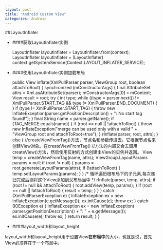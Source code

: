 ```yaml
---
layout: post
title: "Android Custom View"
categories: Android
---
```


##LayoutInflater
 - ####获取LayoutInflater实例
 
    LayoutInflater layoutInflater = LayoutInflater.from(context);
    LayoutInflater layoutInflater = (LayoutInflater) context.getSystemService(Context.LAYOUT_INFLATER_SERVICE);

 - ####使用LayoutInflater实例加载布局


    public View inflate(XmlPullParser parser, ViewGroup root, boolean attachToRoot) {
        synchronized (mConstructorArgs) {
            final AttributeSet attrs = Xml.asAttributeSet(parser);
            mConstructorArgs[0] = mContext;
            View result = root;
            try {
                int type;
                while ((type = parser.next()) != XmlPullParser.START_TAG &&
                        type != XmlPullParser.END_DOCUMENT) {
                }
                if (type != XmlPullParser.START_TAG) {
                    throw new InflateException(parser.getPositionDescription()
                            + ": No start tag found!");
                }
                final String name = parser.getName();
                if (TAG_MERGE.equals(name)) {
                    if (root == null || !attachToRoot) {
                        throw new InflateException("merge can be used only with a valid "
                                + "ViewGroup root and attachToRoot=true");
                    }
                    rInflate(parser, root, attrs);
                } else {
                    //createViewFromTag()方法，节点名和参数传进去。它根据节点名来创建View对象。在createViewFromTag()
                    //方法的内部又会去调用createView()方法，然后使用反射的方式创建出View的实例并返回。
                    View temp = createViewFromTag(name, attrs);
                    ViewGroup.LayoutParams params = null;
                    if (root != null) {
                        params = root.generateLayoutParams(attrs);
                        if (!attachToRoot) {
                            temp.setLayoutParams(params);
                        }
                    }
                    /*
                    循环遍历根布局下的子元素,每次递归完成后则将这个View添加到父布局当中
                    */
                    rInflate(parser, temp, attrs);
                    if (root != null && attachToRoot) {
                        root.addView(temp, params);
                    }
                    if (root == null || !attachToRoot) {
                        result = temp;
                    }
                }
            } catch (XmlPullParserException e) {
                InflateException ex = new InflateException(e.getMessage());
                ex.initCause(e);
                throw ex;
            } catch (IOException e) {
                InflateException ex = new InflateException(
                        parser.getPositionDescription()
                        + ": " + e.getMessage());
                ex.initCause(e);
                throw ex;
            }
            return result;
        }
    }

 - ####layout_width和layout_height

 layout_width和layout_height用于设置View**在布局中**的大小，也就是说，首先View必须存在于一个布局中。